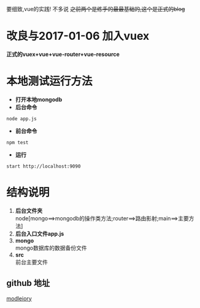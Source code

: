 要细致,vue的实践! 不多说
~~之前两个是练手的最最基础的,这个是正式的blog~~  

# 改良与2017-01-06 加入vuex  
**正式的vuex+vue+vue-router+vue-resource**  

# 本地测试运行方法  
* **打开本地mongodb**  
* **后台命令**  
```
node app.js
```
* **前台命令**  
```
npm test
```
* **运行**
```
start http://localhost:9090
```

# 结构说明
1. **后台文件夹**  
	node[mongo==>mongodb的操作类方法;router==>路由影射;main==>主要方法]  
2. **后台入口文件app.js**  
3. **mongo**  
	mongo数据库的数据备份文件  
4. **src**  
	前台主要文件

## github 地址  
[modleiory](https://github.com/ModleIory/Vueing)


